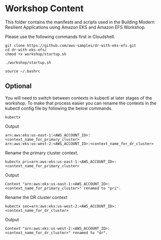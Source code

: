 # Workshop Content

This folder contains the manifests and scripts used in the Building Modern Resilient Applications using Amazon EKS and Amazon EFS Workshop.

Please use the following commands first in Cloudshell.

```
git clone https://github.com/aws-samples/dr-with-eks-efs.git
cd dr-with-eks-efs/
chmod +x workshop/startup.sh

./workshop/startup.sh

source ~/.bashrc
```

## Optional

You will need to switch between contexts in kubectl at later stages of the workshop. To make that process easier you can rename the contexts in the kubectl config file by following the below commands. 

```
kubectx
```

Output 
```
arn:aws:eks:us-east-1:<AWS_ACCOUNT_ID>:<context_name_for_primary_cluster>
arn:aws:eks:us-west-2:<AWS_ACCOUNT_ID>:<context_name_for_dr_cluster>
```

Rename the primary cluster context.

```
kubectx pri=arn:aws:eks:us-east-1:<AWS_ACCOUNT_ID>:<context_name_for_primary_cluster>
```

Output
```
Context "arn:aws:eks:us-east-1:<AWS_ACCOUNT_ID>:<context_name_for_primary_cluster>" renamed to "pri".
```

Rename the DR cluster context

```
kubectx sec=arn:aws:eks:us-west-2:<AWS_ACCOUNT_ID>:<context_name_for_dr_cluster>
```

Output
```
Context "arn:aws:eks:us-west-2:<AWS_ACCOUNT_ID>:<context_name_for_dr_cluster>" renamed to "dr".
```

